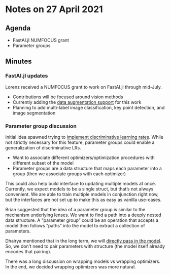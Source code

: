 # Notes on 27 April 2021

## Agenda

- FastAI.jl NUMFOCUS grant
- Parameter groups

## Minutes

### FastAI.jl updates

Lorenz received a NUMFOCUS grant to work on FastAI.jl through mid-July.
- Contributions will be focused around vision methods
- Currently adding the [data augmentation support][1] for this work
- Planning to add multi-label image classification, key point detection, and image segmentation

### Parameter group discussion

Initial idea spawned trying to [implement discriminative learning rates][2]. While not strictly necessary for this feature, parameter groups could enable a generalization of discriminative LRs.
- Want to associate different optimizers/optimization procedures with different subset of the model
- Parameter groups are a data structure that maps each parameter into a group (then we associate groups with each optimizer)

This could also help build interface to updating multiple models at once. Currently, we expect models to be a single struct, but that’s not always convenient. We are able to train multiple models in conjunction right now, but the interfaces are not set up to make this as easy as vanilla use-cases.

Brian suggested that the idea of a parameter group is similar to the mechanism underlying lenses. We want to find a path into a deeply nested data structure. A “parameter group” could be an operation that accepts a model then follows “paths” into the model to extract a collection of parameters.

Dhairya mentioned that in the long term, we will [directly pass in the model][3]. So, we don’t need to pair parameters with structure (the model itself already encodes that pairing).

There was a long discussion on wrapping models vs wrapping optimizers. In the end, we decided wrapping optimizers was more natural.

[1]:	https://fluxml.ai/FastAI.jl/dev/docs/howto/augmentvision.md.html
[2]:	https://github.com/FluxML/FastAI.jl/issues/35
[3]:	https://github.com/FluxML/XLA.jl/blob/master/examples/conv.jl